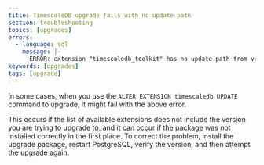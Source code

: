 ```yaml
---
title: TimescaleDB upgrade fails with no update path
section: troubleshooting
topics: [upgrades]
errors:
  - language: sql
    message: |-
      ERROR: extension "timescaledb_toolkit" has no update path from version "1.2" to version "1.3"
keywords: [upgrades]
tags: [upgrade]
---
```


<!---
* Use this format for writing troubleshooting sections:
 - Cause: What causes the problem?
 - Consequence: What does the user see when they hit this problem?
 - Fix/Workaround: What can the user do to fix or work around the problem? Provide a "Resolving" Procedure if required.
 - Result: When the user applies the fix, what is the result when the same action is applied?
* Copy this comment at the top of every troubleshooting page
-->

In some cases, when you use the `ALTER EXTENSION timescaledb UPDATE` command to
upgrade, it might fail with the above error.

This occurs if the list of available extensions does not include the version you
are trying to upgrade to, and it can occur if the package was not installed
correctly in the first place. To correct the problem, install the upgrade
package, restart PostgreSQL, verify the version, and then attempt the upgrade
again.
